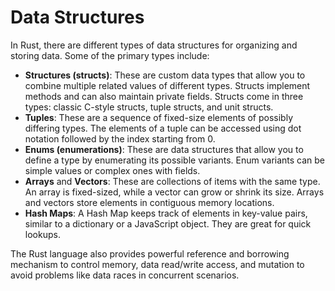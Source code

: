 # Data Structures

In Rust, there are different types of data structures for organizing and storing data. Some of the primary types include:

- **Structures (structs)**: These are custom data types that allow you to combine multiple related values of different types. Structs implement methods and can also maintain private fields. Structs come in three types: classic C-style structs, tuple structs, and unit structs.
- **Tuples**: These are a sequence of fixed-size elements of possibly differing types. The elements of a tuple can be accessed using dot notation followed by the index starting from 0.
- **Enums (enumerations)**: These are data structures that allow you to define a type by enumerating its possible variants. Enum variants can be simple values or complex ones with fields.
- **Arrays** and **Vectors**: These are collections of items with the same type. An array is fixed-sized, while a vector can grow or shrink its size. Arrays and vectors store elements in contiguous memory locations.
- **Hash Maps**: A Hash Map keeps track of elements in key-value pairs, similar to a dictionary or a JavaScript object. They are great for quick lookups.

The Rust language also provides powerful reference and borrowing mechanism to control memory, data read/write access, and mutation to avoid problems like data races in concurrent scenarios.